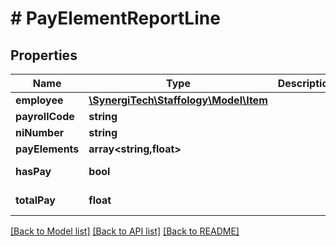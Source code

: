 # # PayElementReportLine

## Properties

Name | Type | Description | Notes
------------ | ------------- | ------------- | -------------
**employee** | [**\SynergiTech\Staffology\Model\Item**](Item.md) |  | [optional]
**payrollCode** | **string** |  | [optional]
**niNumber** | **string** |  | [optional]
**payElements** | **array<string,float>** |  | [optional]
**hasPay** | **bool** |  | [optional] [readonly]
**totalPay** | **float** |  | [optional] [readonly]

[[Back to Model list]](../../README.md#models) [[Back to API list]](../../README.md#endpoints) [[Back to README]](../../README.md)

